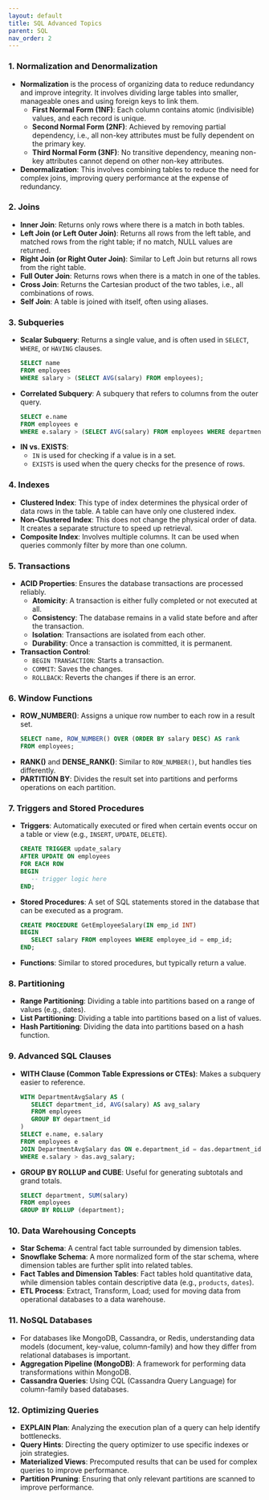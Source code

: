 ```yaml
---
layout: default
title: SQL Advanced Topics
parent: SQL
nav_order: 2
---
```



### 1. **Normalization and Denormalization**
   - **Normalization** is the process of organizing data to reduce redundancy and improve integrity. It involves dividing large tables into smaller, manageable ones and using foreign keys to link them.
     - **First Normal Form (1NF)**: Each column contains atomic (indivisible) values, and each record is unique.
     - **Second Normal Form (2NF)**: Achieved by removing partial dependency, i.e., all non-key attributes must be fully dependent on the primary key.
     - **Third Normal Form (3NF)**: No transitive dependency, meaning non-key attributes cannot depend on other non-key attributes.
   - **Denormalization**: This involves combining tables to reduce the need for complex joins, improving query performance at the expense of redundancy.

### 2. **Joins**
   - **Inner Join**: Returns only rows where there is a match in both tables.
   - **Left Join (or Left Outer Join)**: Returns all rows from the left table, and matched rows from the right table; if no match, NULL values are returned.
   - **Right Join (or Right Outer Join)**: Similar to Left Join but returns all rows from the right table.
   - **Full Outer Join**: Returns rows when there is a match in one of the tables.
   - **Cross Join**: Returns the Cartesian product of the two tables, i.e., all combinations of rows.
   - **Self Join**: A table is joined with itself, often using aliases.

### 3. **Subqueries**
   - **Scalar Subquery**: Returns a single value, and is often used in `SELECT`, `WHERE`, or `HAVING` clauses.
     ```sql
     SELECT name
     FROM employees
     WHERE salary > (SELECT AVG(salary) FROM employees);
     ```
   - **Correlated Subquery**: A subquery that refers to columns from the outer query.
     ```sql
     SELECT e.name
     FROM employees e
     WHERE e.salary > (SELECT AVG(salary) FROM employees WHERE department_id = e.department_id);
     ```
   - **IN vs. EXISTS**:
     - `IN` is used for checking if a value is in a set.
     - `EXISTS` is used when the query checks for the presence of rows.

### 4. **Indexes**
   - **Clustered Index**: This type of index determines the physical order of data rows in the table. A table can have only one clustered index.
   - **Non-Clustered Index**: This does not change the physical order of data. It creates a separate structure to speed up retrieval.
   - **Composite Index**: Involves multiple columns. It can be used when queries commonly filter by more than one column.

### 5. **Transactions**
   - **ACID Properties**: Ensures the database transactions are processed reliably.
     - **Atomicity**: A transaction is either fully completed or not executed at all.
     - **Consistency**: The database remains in a valid state before and after the transaction.
     - **Isolation**: Transactions are isolated from each other.
     - **Durability**: Once a transaction is committed, it is permanent.
   - **Transaction Control**: 
     - `BEGIN TRANSACTION`: Starts a transaction.
     - `COMMIT`: Saves the changes.
     - `ROLLBACK`: Reverts the changes if there is an error.

### 6. **Window Functions**
   - **ROW_NUMBER()**: Assigns a unique row number to each row in a result set.
     ```sql
     SELECT name, ROW_NUMBER() OVER (ORDER BY salary DESC) AS rank
     FROM employees;
     ```
   - **RANK()** and **DENSE_RANK()**: Similar to `ROW_NUMBER()`, but handles ties differently.
   - **PARTITION BY**: Divides the result set into partitions and performs operations on each partition.

### 7. **Triggers and Stored Procedures**
   - **Triggers**: Automatically executed or fired when certain events occur on a table or view (e.g., `INSERT`, `UPDATE`, `DELETE`).
     ```sql
     CREATE TRIGGER update_salary
     AFTER UPDATE ON employees
     FOR EACH ROW
     BEGIN
        -- trigger logic here
     END;
     ```
   - **Stored Procedures**: A set of SQL statements stored in the database that can be executed as a program.
     ```sql
     CREATE PROCEDURE GetEmployeeSalary(IN emp_id INT)
     BEGIN
        SELECT salary FROM employees WHERE employee_id = emp_id;
     END;
     ```
   - **Functions**: Similar to stored procedures, but typically return a value.

### 8. **Partitioning**
   - **Range Partitioning**: Dividing a table into partitions based on a range of values (e.g., dates).
   - **List Partitioning**: Dividing a table into partitions based on a list of values.
   - **Hash Partitioning**: Dividing the data into partitions based on a hash function.

### 9. **Advanced SQL Clauses**
   - **WITH Clause (Common Table Expressions or CTEs)**: Makes a subquery easier to reference.
     ```sql
     WITH DepartmentAvgSalary AS (
        SELECT department_id, AVG(salary) AS avg_salary
        FROM employees
        GROUP BY department_id
     )
     SELECT e.name, e.salary
     FROM employees e
     JOIN DepartmentAvgSalary das ON e.department_id = das.department_id
     WHERE e.salary > das.avg_salary;
     ```
   - **GROUP BY ROLLUP and CUBE**: Useful for generating subtotals and grand totals.
     ```sql
     SELECT department, SUM(salary)
     FROM employees
     GROUP BY ROLLUP (department);
     ```

### 10. **Data Warehousing Concepts**
   - **Star Schema**: A central fact table surrounded by dimension tables.
   - **Snowflake Schema**: A more normalized form of the star schema, where dimension tables are further split into related tables.
   - **Fact Tables and Dimension Tables**: Fact tables hold quantitative data, while dimension tables contain descriptive data (e.g., `products`, `dates`).
   - **ETL Process**: Extract, Transform, Load; used for moving data from operational databases to a data warehouse.

### 11. **NoSQL Databases**
   - For databases like MongoDB, Cassandra, or Redis, understanding data models (document, key-value, column-family) and how they differ from relational databases is important.
   - **Aggregation Pipeline (MongoDB)**: A framework for performing data transformations within MongoDB.
   - **Cassandra Queries**: Using CQL (Cassandra Query Language) for column-family based databases.

### 12. **Optimizing Queries**
   - **EXPLAIN Plan**: Analyzing the execution plan of a query can help identify bottlenecks.
   - **Query Hints**: Directing the query optimizer to use specific indexes or join strategies.
   - **Materialized Views**: Precomputed results that can be used for complex queries to improve performance.
   - **Partition Pruning**: Ensuring that only relevant partitions are scanned to improve performance.
